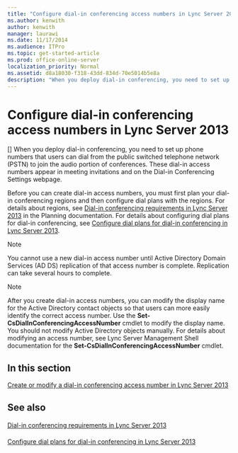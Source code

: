 ```yaml
---
title: "Configure dial-in conferencing access numbers in Lync Server 2013"
ms.author: kenwith
author: kenwith
manager: laurawi
ms.date: 11/17/2014
ms.audience: ITPro
ms.topic: get-started-article
ms.prod: office-online-server
localization_priority: Normal
ms.assetid: d8a18030-f318-43dd-834d-70e5014b5e8a
description: "When you deploy dial-in conferencing, you need to set up phone numbers that users can dial from the public switched telephone network (PSTN) to join the audio portion of conferences. These dial-in access numbers appear in meeting invitations and on the Dial-in Conferencing Settings webpage."
---
```


# Configure dial-in conferencing access numbers in Lync Server 2013
[]
When you deploy dial-in conferencing, you need to set up phone numbers that users can dial from the public switched telephone network (PSTN) to join the audio portion of conferences. These dial-in access numbers appear in meeting invitations and on the Dial-in Conferencing Settings webpage.
  
Before you can create dial-in access numbers, you must first plan your dial-in conferencing regions and then configure dial plans with the regions. For details about regions, see [Dial-in conferencing requirements in Lync Server 2013](dial-in-conferencing-requirements.md) in the Planning documentation. For details about configuring dial plans for dial-in conferencing, see [Configure dial plans for dial-in conferencing in Lync Server 2013](configure-dial-plans-for-dial-in-conferencing.md).
  
> [!NOTE]
> You cannot use a new dial-in access number until Active Directory Domain Services (AD DS) replication of that access number is complete. Replication can take several hours to complete. 
  
> [!NOTE]
> After you create dial-in access numbers, you can modify the display name for the Active Directory contact objects so that users can more easily identify the correct access number. Use the **Set-CsDialInConferencingAccessNumber** cmdlet to modify the display name. You should not modify Active Directory objects manually. For details about modifying an access number, see Lync Server Management Shell documentation for the **Set-CsDialInConferencingAccessNumber** cmdlet. 
  
## In this section

[Create or modify a dial-in conferencing access number in Lync Server 2013](create-or-modify-a-dial-in-conferencing-access-number.md)
  
## See also

#### 

[Dial-in conferencing requirements in Lync Server 2013](dial-in-conferencing-requirements.md)
#### 

[Configure dial plans for dial-in conferencing in Lync Server 2013](configure-dial-plans-for-dial-in-conferencing.md)

